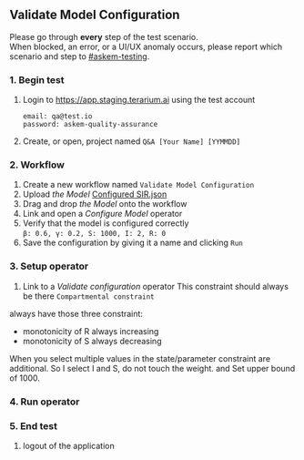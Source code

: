 ## Validate Model Configuration
Please go through __every__ step of the test scenario.\
When blocked, an error, or a UI/UX anomaly occurs, please report which scenario and step to [\#askem-testing](https://unchartedsoftware.slack.com/archives/C06FGLXB2CE).

### 1. Begin test
1. Login to https://app.staging.terarium.ai using the test account
    ```
    email: qa@test.io
    password: askem-quality-assurance
    ```
2. Create, or open, project named `Q&A [Your Name] [YYMMDD]`

### 2. Workflow
1. Create a new workflow named `Validate Model Configuration`
2. Upload _the Model_ [Configured SIR.json](https://drive.google.com/file/d/144jN19MrMYbE_nwmOgk2VD-GpNzrcf9d/view?usp=drive_link)
3. Drag and drop _the Model_ onto the workflow
4. Link and open a _Configure Model_ operator
5. Verify that the model is configured correctly \
   `β: 0.6, γ: 0.2, S: 1000, I: 2, R: 0`
6. Save the configuration by giving it a name and clicking `Run`

### 3. Setup operator
1. Link to a _Validate configuration_ operator
This constraint should always be there `Compartmental constraint`

always have those three constraint:
- monotonicity of R always increasing
- monotonicity of S always decreasing

When you select multiple values in the state/parameter constraint are additional.
So I select I and S, do not touch the weight. and Set upper bound of 1000.


### 4. Run operator

### 5. End test
1. logout of the application 
